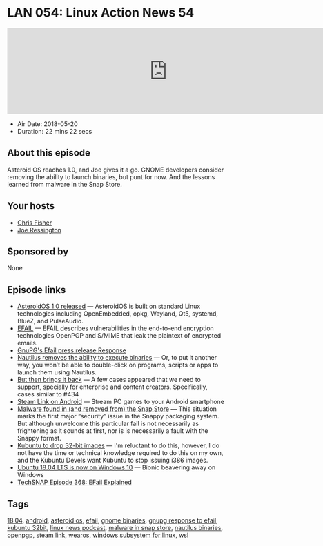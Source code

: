 # LAN 054: Linux Action News 54

<iframe src="https://player.fireside.fm/v2/DAcK9LdX+8_YIWAY_?theme=dark" width="740" height="200" frameborder="0" scrolling="no"></iframe>

* Air Date: 2018-05-20
* Duration: 22 mins 22 secs

## About this episode

Asteroid OS reaches 1.0, and Joe gives it a go. GNOME developers consider removing the ability to launch binaries, but punt for now. And  the lessons learned from malware in the Snap Store.

## Your hosts
* [Chris Fisher](https://linuxactionnews.com/hosts/chris)
* [Joe Ressington](https://linuxactionnews.com/hosts/joe)

## Sponsored by

None



## Episode links

  * [AsteroidOS 1.0 released](https://asteroidos.org/news/1-0-release/index.html "AsteroidOS 1.0 released") — AsteroidOS is built on standard Linux technologies including OpenEmbedded, opkg, Wayland, Qt5, systemd, BlueZ, and PulseAudio. 
  * [EFAIL](https://efail.de/ "EFAIL") — EFAIL describes vulnerabilities in the end-to-end encryption technologies OpenPGP and S/MIME that leak the plaintext of encrypted emails. 
  * [GnuPG's Efail press release Response](https://lists.gnupg.org/pipermail/gnupg-users/2018-May/060334.html "GnuPG's Efail press release Response")
  * [Nautilus removes the ability to execute binaries](https://www.omgubuntu.co.uk/2018/05/nautilus-remove-ability-launch-binaries-apps "Nautilus removes the ability to execute binaries") — Or, to put it another way, you won’t be able to double-click on programs, scripts or apps to launch them using Nautilus.
  * [But then brings it back](https://gitlab.gnome.org/GNOME/nautilus/merge_requests/229 "But then brings it back") — A few cases appeared that we need to support, specially for enterprise and content creators. Specifically, cases similar to #434
  * [Steam Link on Android](https://www.theverge.com/2018/5/17/17366662/steam-link-android-beta-valve-pc-game-streaming-service-launch "Steam Link on Android") — Stream PC games to your Android smartphone
  * [Malware found in (and removed from) the Snap Store](https://www.omgubuntu.co.uk/2018/05/ubuntu-snap-malware "Malware found in \(and removed from\) the Snap Store") — This situation marks the first major “security” issue in the Snappy packaging system. But although unwelcome this particular fail is not necessarily as frightening as it sounds at first, nor is is necessarily a fault with the Snappy format.
  * [Kubuntu to drop 32-bit images](https://lists.ubuntu.com/archives/kubuntu-devel/2018-May/011657.html "Kubuntu to drop 32-bit images") — I'm reluctant to do this, however, I do not have the time or technical knowledge required to do this on my own, and the Kubuntu Devels want Kubuntu to stop issuing i386 images.
  * [Ubuntu 18.04 LTS is now on Windows 10](https://www.techradar.com/news/ubuntu-1804-lts-is-now-on-windows-10s-microsoft-store "Ubuntu 18.04 LTS is now on Windows 10") — Bionic beavering away on Windows
  * [TechSNAP Episode 368: EFail Explained](http://techsnap.systems/368 "TechSNAP Episode 368: EFail Explained")



## Tags

[18.04](https://linuxactionnews.com/tags/18.04), [android](https://linuxactionnews.com/tags/android), [asteroid os](https://linuxactionnews.com/tags/asteroid%20os), [efail](https://linuxactionnews.com/tags/efail), [gnome binaries](https://linuxactionnews.com/tags/gnome%20binaries), [gnupg response to efail](https://linuxactionnews.com/tags/gnupg%20response%20to%20efail), [kubuntu 32bit](https://linuxactionnews.com/tags/kubuntu%2032bit), [linux news podcast](https://linuxactionnews.com/tags/linux%20news%20podcast), [malware in snap store](https://linuxactionnews.com/tags/malware%20in%20snap%20store), [nautilus binaries](https://linuxactionnews.com/tags/nautilus%20binaries), [openpgp](https://linuxactionnews.com/tags/openpgp), [steam link](https://linuxactionnews.com/tags/steam%20link), [wearos](https://linuxactionnews.com/tags/wearos), [windows subsystem for linux](https://linuxactionnews.com/tags/windows%20subsystem%20for%20linux), [wsl](https://linuxactionnews.com/tags/wsl)